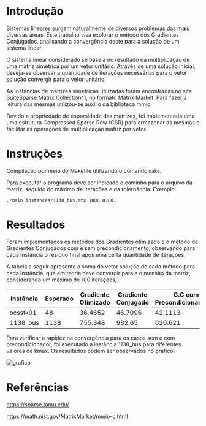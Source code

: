 # Introdução
Sistemas lineares surgem naturalmente de diversos problemas das mais diversas áreas.
Este trabalho visa explorar o método dos Gradientes Conjugados, analisando a convergência
deste para a solução de um sistema linear.

O sistema linear considerado se baseia no resultado da multiplicação de uma matriz simétrica por um vetor
unitário. Através de uma solução inicial, deseja-se observar a quantidade de iterações necessárias
para o vetor solução convergir para o vetor unitário.

As instâncias de matrizes simétricas utilizadas foram encontradas no site SuiteSparse Matrix Collection^1, no
formato Matrix Market. Para fazer a leitura das mesmas utilizou-se auxílio da biblioteca mmio. 

Devido a propriedade de esparsidade das matrizes, foi implementada uma uma estrutura Compressed Sparse Row (CSR)
para armazenar as mesmas e facilitar as operações de multiplicação matriz por vetor.

# Instruções
Compilação por meio do Makefile utilizando o comando `make`.

Para executar o programa deve ser indicado o caminho para o arquivo da matriz, seguido do máximo de iterações e da tolernância. Exemplo:
``` 
./main instances/1138_bus.mtx 1000 0.001
```

# Resultados
Foram implementados os métodos dos Gradientes otimizado e o método de Gradientes Conjugados com 
e sem precondicionamento, observando para cada instância o resíduo final após uma certa quantidade
de iterações.

A tabela a seguir apresenta a soma do vetor solução de cada método para cada instância, 
que em teoria deve convergir para a dimensão da matriz, considerando um máximo de 100 iterações,

Instância | Esperado | Gradiente Otimizado | Gradiente Conjugado | G.C com Precondicionamento
--- | --- | --- | --- | ---
bcsstk01 | 48 | 36.4652 | 46.7096 | 42.1113
1138_bus | 1138 | 755.348 | 982.65 | 626.621

Para verificar a rapidez na convergência para os casos sem e com precondicionador, foi executado a instância
1138_bus para diferentes valores de kmax. Os resultados podem ser observados no gráfico:

![grafico](https://drive.google.com/uc?export=view&id=1wyFfGy9K3zWeOFsBiCqR1Ya-JL-8Qmdl)


# Referências
https://sparse.tamu.edu/

https://math.nist.gov/MatrixMarket/mmio-c.html
